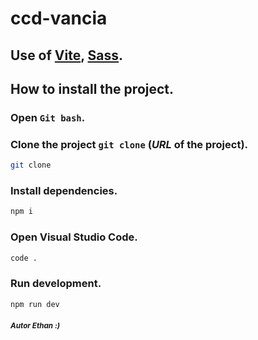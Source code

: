 # ccd-vancia

## Use of [Vite](https://vitejs.dev/), [Sass](https://sass-lang.com/).

## How to install the project.

### Open `Git bash`.

### Clone the project `git clone` **(_URL_ of the project)**.

```bash
git clone
```

### Install dependencies.

```bash
npm i
```

### Open Visual Studio Code.

```bash
code .
```

### Run development.

```bash
npm run dev
```

##### <sup>Autor Ethan :)<sup>
